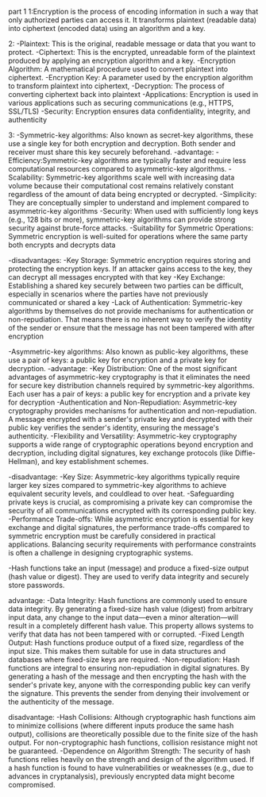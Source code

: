 part 1
1:Encryption is the process of encoding information in such a way that only authorized parties can access it. It transforms plaintext (readable data) into ciphertext (encoded data) using an algorithm and a key. 

2: -Plaintext: This is the original, readable message or data that you want to protect.
  -Ciphertext: This is the encrypted, unreadable form of the plaintext produced by applying an encryption algorithm and a key.
  -Encryption Algorithm: A mathematical procedure used to convert plaintext into ciphertext. 
  -Encryption Key: A parameter used by the encryption algorithm to transform plaintext into ciphertext,
  -Decryption: The process of converting ciphertext back into plaintext
  -Applications: Encryption is used in various applications such as securing communications (e.g., HTTPS, SSL/TLS)
  -Security: Encryption ensures data confidentiality, integrity, and authenticity

3: -Symmetric-key algorithms: Also known as secret-key algorithms, these use a single key for both encryption and decryption. Both sender and receiver must share this key securely beforehand.
-advantage:
-Efficiency:Symmetric-key algorithms are typically faster and require less computational resources compared to asymmetric-key algorithms.
-Scalability: Symmetric-key algorithms scale well with increasing data volume because their computational cost remains relatively constant regardless of the amount of data being encrypted or decrypted.
-Simplicity: They are conceptually simpler to understand and implement compared to asymmetric-key algorithms
-Security: When used with sufficiently long keys (e.g., 128 bits or more), symmetric-key algorithms can provide strong security against brute-force attacks.
-Suitability for Symmetric Operations: Symmetric encryption is well-suited for operations where the same party both encrypts and decrypts data

-disadvantages:
-Key Storage: Symmetric encryption requires storing and protecting the encryption keys. If an attacker gains access to the key, they can decrypt all messages encrypted with that key
-Key Exchange: Establishing a shared key securely between two parties can be difficult, especially in scenarios where the parties have not previously communicated or shared a key
-Lack of Authentication: Symmetric-key algorithms by themselves do not provide mechanisms for authentication or non-repudiation. That means there is no inherent way to verify the identity of the sender or ensure that the message has not been tampered with after encryption

-Asymmetric-key algorithms: Also known as public-key algorithms, these use a pair of keys: a public key for encryption and a private key for decryption.
-advantage:
-Key Distribution: One of the most significant advantages of asymmetric-key cryptography is that it eliminates the need for secure key distribution channels required by symmetric-key algorithms. Each user has a pair of keys: a public key for encryption and a private key for decryption
-Authentication and Non-Repudiation: Asymmetric-key cryptography provides mechanisms for authentication and non-repudiation. A message encrypted with a sender's private key and decrypted with their public key verifies the sender's identity, ensuring the message's authenticity. 
-Flexibility and Versatility: Asymmetric-key cryptography supports a wide range of cryptographic operations beyond encryption and decryption, including digital signatures, key exchange protocols (like Diffie-Hellman), and key establishment schemes.

-disadvantage:
-Key Size: Asymmetric-key algorithms typically require larger key sizes compared to symmetric-key algorithms to achieve equivalent security levels, and couldlead to over heat.
-Safeguarding private keys is crucial, as compromising a private key can compromise the security of all communications encrypted with its corresponding public key.
-Performance Trade-offs: While asymmetric encryption is essential for key exchange and digital signatures, the performance trade-offs compared to symmetric encryption must be carefully considered in practical applications. Balancing security requirements with performance constraints is often a challenge in designing cryptographic systems.

-Hash functions take an input (message) and produce a fixed-size output (hash value or digest). They are used to verify data integrity and securely store passwords. 

advantage:
-Data Integrity: Hash functions are commonly used to ensure data integrity. By generating a fixed-size hash value (digest) from arbitrary input data, any change to the input data—even a minor alteration—will result in a completely different hash value. This property allows systems to verify that data has not been tampered with or corrupted.
-Fixed Length Output: Hash functions produce output of a fixed size, regardless of the input size. This makes them suitable for use in data structures and databases where fixed-size keys are required.
-Non-repudiation: Hash functions are integral to ensuring non-repudiation in digital signatures. By generating a hash of the message and then encrypting the hash with the sender's private key, anyone with the corresponding public key can verify the signature. This prevents the sender from denying their involvement or the authenticity of the message.

disadvantage:
-Hash Collisions: Although cryptographic hash functions aim to minimize collisions (where different inputs produce the same hash output), collisions are theoretically possible due to the finite size of the hash output. For non-cryptographic hash functions, collision resistance might not be guaranteed.
-Dependence on Algorithm Strength: The security of hash functions relies heavily on the strength and design of the algorithm used. If a hash function is found to have vulnerabilities or weaknesses (e.g., due to advances in cryptanalysis), previously encrypted data might become compromised.

